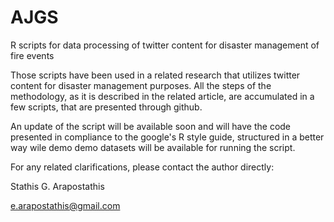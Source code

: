 # AJGS
R scripts for data processing of twitter content for disaster management of fire events

Those scripts have been used in a related research that utilizes twitter content for disaster management purposes.
All the steps of the methodology, as it is described in the related article, are accumulated in a few scripts, that are presented through github.

An update of the script will be available soon and will have the code presented in compliance to the google's R style guide, structured in a better way wile demo demo datasets will be available for running the script.

For any related clarifications, please contact the author directly:

Stathis G. Arapostathis

e.arapostathis@gmail.com 
